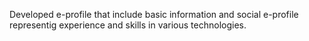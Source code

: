 Developed e-profile that include basic information and social e-profile representig experience and skills in various technologies.
